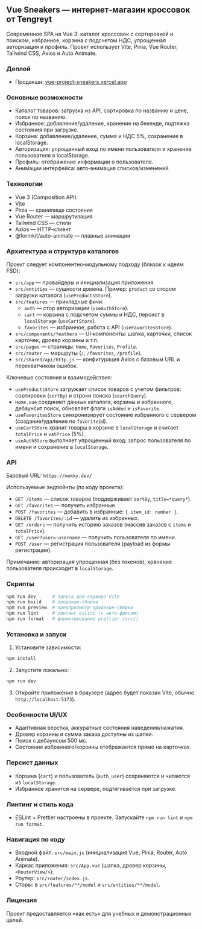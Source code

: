 ## Vue Sneakers — интернет‑магазин кроссовок от Tengreyt

Современное SPA на Vue 3: каталог кроссовок с сортировкой и поиском, избранное, корзина с подсчетом НДС, упрощенная авторизация и профиль. Проект использует Vite, Pinia, Vue Router, Tailwind CSS, Axios и Auto Animate.

### Деплой
- Продакшн: [vue-project-sneakers.vercel.app](https://vue-project-sneakers.vercel.app/)

### Основные возможности
- Каталог товаров: загрузка из API, сортировка по названию и цене, поиск по названию.
- Избранное: добавление/удаление, хранение на бекенде, подтяжка состояния при загрузке.
- Корзина: добавление/удаление, сумма и НДС 5%, сохранение в localStorage.
- Авторизация: упрощенный вход по имени пользователя и хранение пользователя в localStorage.
- Профиль: отображение информации о пользователе.
- Анимации интерфейса: авто‑анимация списков/изменений.

### Технологии
- Vue 3 (Composition API)
- Vite
- Pinia — хранилище состояния
- Vue Router — маршрутизация
- Tailwind CSS — стили
- Axios — HTTP‑клиент
- @formkit/auto-animate — плавные анимации

### Архитектура и структура каталогов
Проект следует компонентно‑модульному подходу (близок к идеям FSD):

- `src/app` — провайдеры и инициализация приложения.
- `src/entities` — сущности домена. Пример: `product` со стором загрузки каталога (`useProductsStore`).
- `src/features` — прикладные фичи:
  - `auth` — стор авторизации (`useAuthStore`).
  - `cart` — корзина с подсчетом суммы и НДС, персист в `localStorage` (`useCartStore`).
  - `favorites` — избранное, работа с API (`useFavoritesStore`).
- `src/components/feathers` — UI‑компоненты: шапка, карточки, список карточек, дровер корзины и т.п.
- `src/pages` — страницы: `Home`, `Favorites`, `Profile`.
- `src/router` — маршруты (`/`, `/favorites`, `/profile`).
- `src/shared/api/http.js` — конфигурация Axios с базовым URL и перехватчиком ошибок.

Ключевые состояния и взаимодействия:
- `useProductsStore` загружает список товаров с учетом фильтров: сортировки (`sortBy`) и строки поиска (`searchQuery`).
- `Home.vue` соединяет данные каталога, корзины и избранного, дебаунсит поиск, обновляет флаги `isAdded` и `isFavorite`.
- `useFavoritesStore` синхронизирует состояние избранного с сервером (создание/удаление по `favoriteId`).
- `useCartStore` хранит товары в корзине в `localStorage` и считает `totalPrice` и `vatPrice` (5%).
- `useAuthStore` выполняет упрощенный вход: запрос пользователя по имени и сохранение в `localStorage`.

### API
Базовый URL: `https://mokky.dev/`

Используемые эндпойнты (по коду проекта):
- `GET /items` — список товаров (поддерживает `sortBy`, `title=*query*`).
- `GET /favorites` — получить избранные.
- `POST /favorites` — добавить в избранные: `{ item_id: number }`.
- `DELETE /favorites/:id` — удалить из избранных.
- `GET /orders` — получить историю заказов (массив заказов с `items` и `totalPrice`).
- `GET /user?user=:username` — получить пользователя по имени.
- `POST /user` — регистрация пользователя (payload из формы регистрации).

Примечание: авторизация упрощенная (без токенов), хранение пользователя происходит в `localStorage`.

### Скрипты
```sh
npm run dev      # запуск дев‑сервера Vite
npm run build    # продакшн‑сборка
npm run preview  # предпросмотр продакшн‑сборки
npm run lint     # линтинг eslint (с авто‑фиксом)
npm run format   # форматирование prettier (src/)
```

### Установка и запуск
1) Установите зависимости:
```sh
npm install
```

2) Запустите локально:
```sh
npm run dev
```

3) Откройте приложение в браузере (адрес будет показан Vite, обычно `http://localhost:5173`).

### Особенности UI/UX
- Адаптивная верстка, аккуратные состояния наведения/нажатия.
- Дровер корзины и сумма заказа доступны из шапки.
- Поиск с дебаунсом 500 мс.
- Состояние избранного/корзины отображается прямо на карточках.

### Персист данных
- Корзина (`cart`) и пользователь (`auth_user`) сохраняются и читаются из `localStorage`.
- Избранное хранится на сервере, подтягивается при загрузке.

### Линтинг и стиль кода
- ESLint + Prettier настроены в проекте. Запускайте `npm run lint` и `npm run format`.

### Навигация по коду
- Входной файл: `src/main.js` (инициализация Vue, Pinia, Router, Auto Animate).
- Каркас приложения: `src/App.vue` (шапка, дровер корзины, `<RouterView/>`).
- Роутер: `src/router/index.js`.
- Сторы: в `src/features/**/model` и `src/entities/**/model`.

### Лицензия
Проект предоставляется «как есть» для учебных и демонстрационных целей.
